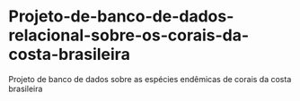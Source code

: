 # Projeto-de-banco-de-dados-relacional-sobre-os-corais-da-costa-brasileira
Projeto de banco de dados sobre as espécies endêmicas de corais da costa brasileira
